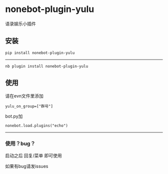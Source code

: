 # nonebot-plugin-yulu
语录娱乐小插件

## 安装
```
pip install nonebot-plugin-yulu
```
------
```
nb plugin install nonebot-plugin-yulu
```
## 使用
请在evn文件里添加
```
yulu_on_group=["群号"]
```
bot.py加
```
nonebot.load.plugins("echo")
```
------
### 使用？bug？
启动之后 回复/菜单 即可使用

如果有bug请发issues


